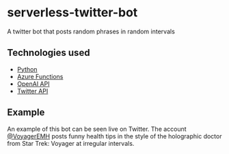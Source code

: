 # serverless-twitter-bot
A twitter bot that posts random phrases in random intervals

## Technologies used

- [Python](https://www.python.org/)
- [Azure Functions](https://azure.microsoft.com/en-us/products/functions/)
- [OpenAI API](https://platform.openai.com/docs/api-reference)
- [Twitter API](https://developer.twitter.com/en)

## Example

An example of this bot can be seen live on Twitter. The account [@VoyagerEMH](https://twitter.com/VoyagerEMH) posts funny health tips in the style of the holographic doctor from Star Trek: Voyager at irregular intervals.